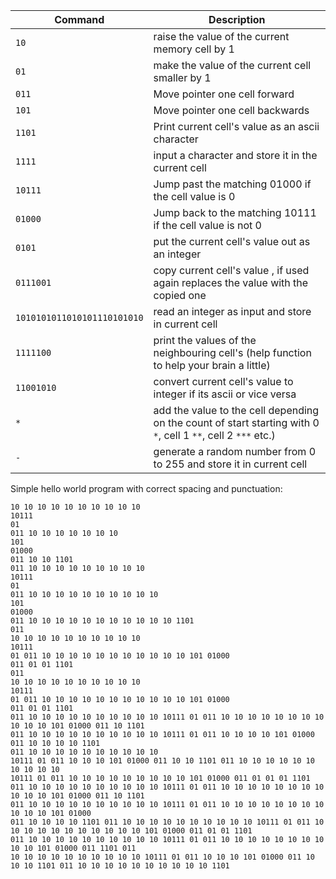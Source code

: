| Command | Description |
|---------|-------------|
| `10` | raise the value of the current memory cell by 1 |
| `01` | make the value of the current cell smaller by 1 |
| `011` | Move pointer one cell forward |
| `101` | Move pointer one cell backwards |
| `1101` | Print current cell's value as an ascii character |
| `1111` | input a character and store it in the current cell |
| `10111` | Jump past the matching 01000 if the cell value is 0 |
| `01000` | Jump back to the matching 10111 if the cell value is not 0 |
| `0101` | put the current cell's value out as an integer |
| `0111001` | copy current cell's value , if used again replaces the value with the copied one |
| `1010101011010101110101010` | read an integer as input and store in current cell |
| `1111100` | print the values of the neighbouring cell's (help function to help your brain a little)  |
| `11001010` | convert current cell's value to integer if its ascii or vice versa |
| `*` | add the value to the cell depending on the count of start starting with 0 `*`, cell 1 `**`, cell 2 `***` etc.) |
| `-` | generate a random number from 0 to 255 and store it in current cell |

Simple hello world program with correct spacing and punctuation:
```
10 10 10 10 10 10 10 10 10 10 
10111
01
011 10 10 10 10 10 10 10
101
01000
011 10 10 1101
011 10 10 10 10 10 10 10 10 10
10111
01
011 10 10 10 10 10 10 10 10 10 10
101
01000
011 10 10 10 10 10 10 10 10 10 10 10 1101
011
10 10 10 10 10 10 10 10 10 10
10111
01 011 10 10 10 10 10 10 10 10 10 10 10 101 01000
011 01 01 1101
011
10 10 10 10 10 10 10 10 10 10
10111
01 011 10 10 10 10 10 10 10 10 10 10 10 101 01000
011 01 01 1101
011 10 10 10 10 10 10 10 10 10 10 10111 01 011 10 10 10 10 10 10 10 10 10 10 10 101 01000 011 10 1101
011 10 10 10 10 10 10 10 10 10 10 10111 01 011 10 10 10 10 101 01000 011 10 10 10 10 1101
011 10 10 10 10 10 10 10 10 10 10
10111 01 011 10 10 10 101 01000 011 10 10 1101 011 10 10 10 10 10 10 10 10 10 10
10111 01 011 10 10 10 10 10 10 10 10 10 101 01000 011 01 01 01 1101
011 10 10 10 10 10 10 10 10 10 10 10111 01 011 10 10 10 10 10 10 10 10 10 10 10 101 01000 011 10 1101
011 10 10 10 10 10 10 10 10 10 10 10111 01 011 10 10 10 10 10 10 10 10 10 10 10 101 01000
011 10 10 10 10 1101 011 10 10 10 10 10 10 10 10 10 10 10111 01 011 10 10 10 10 10 10 10 10 10 10 10 101 01000 011 01 01 1101
011 10 10 10 10 10 10 10 10 10 10 10111 01 011 10 10 10 10 10 10 10 10 10 10 101 01000 011 1101 011
10 10 10 10 10 10 10 10 10 10 10111 01 011 10 10 10 101 01000 011 10 10 10 1101 011 10 10 10 10 10 10 10 10 10 10 1101
```
